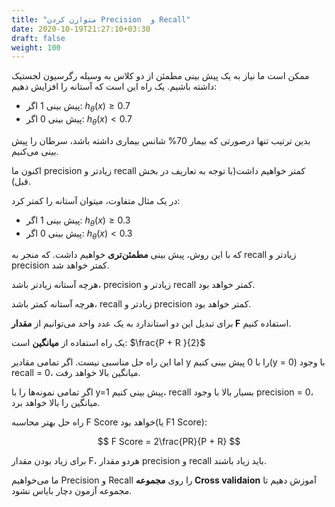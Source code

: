 ```yaml
---
title: "متوازن کردن Precision  و Recall"
date: 2020-10-19T21:27:10+03:30
draft: false
weight: 100
---
```


ممکن است ما نیاز به یک پیش بینی مطمئن از دو کلاس به وسیله رگرسیون لجستیک داشته باشیم. یک راه این است که آستانه را افزایش دهیم:

- پیش بینی 1 اگر: $h_{\theta }\left ( x \right ) \geq 0.7$
- پیش بینی 0 اگر: $h_{\theta }\left ( x \right ) < 0.7$

بدین ترتیب تنها درصورتی که بیمار 70% شانس بیماری داشته باشد، سرطان را پیش بینی می‌کنیم.

اکنون ما precision زیادتر و recall کمتر خواهیم داشت(با توجه به تعاریف در بخش قبل).

در یک مثال متفاوت، میتوان آستانه را کمتر کرد:

- پیش بینی 1 اگر: $h_{\theta }\left ( x \right ) \geq 0.3$
- پیش بینی 0 اگر: $h_{\theta }\left ( x \right ) < 0.3$

که با این روش، پیش بینی **مطمئن‌تری** خواهیم داشت. که منجر به recall زیادتر و precision کمتر خواهد شد.

هرچه آستانه زیادتر باشد، precision زیادتر و recall کمتر خواهد بود.

هرچه آستانه کمتر باشد، recall زیادتر و precision کمتر خواهد بود.

برای تبدیل این دو استاندارد به یک عدد واحد می‌توانیم از **مقدار F** استفاده کنیم.

یک راه استفاده از **میانگین** است:
$\frac{P + R }{2}$

اما این راه حل مناسبی نیست. اگر تمامی مقادیر y را با 0 پیش بینی کنیم(y = 0) با وجود recall = 0، میانگین بالا خواهد رفت.

اگر تمامی نمونه‌ها را با y=1 پیش بینی کنیم، recall بسیار بالا با وجود precision = 0، میانگین را بالا خواهد برد.

راه حل بهتر محاسبه F Score خواهد بود(یا F1 Score):

$$
F Score = 2\frac{PR}{P + R}
$$

برای زیاد بودن مقدار F، هردو مقدار precision و recall باید زیاد باشند.

ما می‌خواهیم Precision و Recall را روی **مجموعه Cross validaion**  آموزش دهیم تا مجموعه آزمون دچار بایاس نشود.